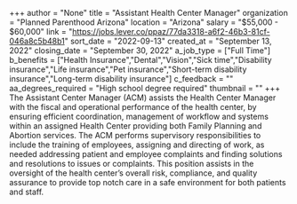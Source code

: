 +++
author = "None"
title = "Assistant Health Center Manager"
organization = "Planned Parenthood Arizona"
location = "Arizona"
salary = "$55,000 - $60,000"
link = "https://jobs.lever.co/ppaz/77da3318-a6f2-46b3-81cf-046a8c5b48b1"
sort_date = "2022-09-13"
created_at = "September 13, 2022"
closing_date = "September 30, 2022"
a_job_type = ["Full Time"]
b_benefits = ["Health Insurance","Dental","Vision","Sick time","Disability insurance","Life insurance","Pet insurance","Short-term disability insurance","Long-term disability insurance"]
c_feedback = ""
aa_degrees_required = "High school degree required"
thumbnail = ""
+++
The Assistant Center Manager (ACM) assists the Health Center Manager with the fiscal and operational performance of the health center, by ensuring efficient coordination, management of workflow and systems within an assigned Health Center providing both Family Planning and Abortion services. The ACM performs supervisory responsibilities to include the training of employees, assigning and directing of work, as needed addressing patient and employee complaints and finding solutions and resolutions to issues or complaints. This position assists in the oversight of the health center’s overall risk, compliance, and quality assurance to provide top notch care in a safe environment for both patients and staff. 